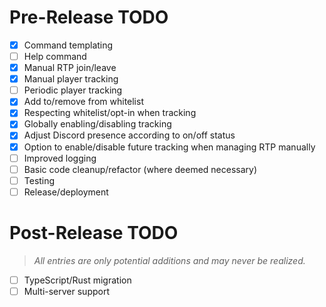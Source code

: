 # Pre-Release TODO

- [x] Command templating
- [ ] Help command
- [x] Manual RTP join/leave
- [x] Manual player tracking
- [ ] Periodic player tracking
- [x] Add to/remove from whitelist
- [x] Respecting whitelist/opt-in when tracking
- [x] Globally enabling/disabling tracking
- [x] Adjust Discord presence according to on/off status
- [x] Option to enable/disable future tracking when managing RTP manually
- [ ] Improved logging
- [ ] Basic code cleanup/refactor (where deemed necessary)
- [ ] Testing
- [ ] Release/deployment

# Post-Release TODO

> *All entries are only potential additions and may never be realized.*

- [ ] TypeScript/Rust migration
- [ ] Multi-server support
